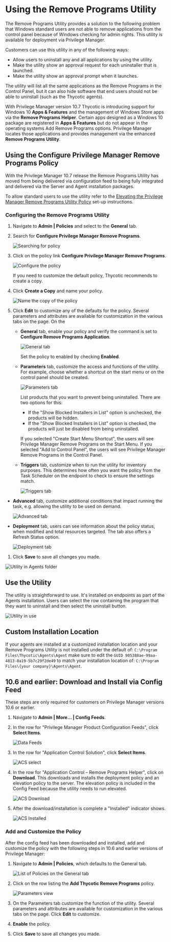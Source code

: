 [title]: # (Remove Program Utility)
[tags]: # (create,set-up)
[priority]: # (2)
# Using the Remove Programs Utility

The Remove Programs Utility provides a solution to the following problem that Windows standard users are not able to remove applications from the control panel because of Windows checking for admin rights. This utility is available for deployment via Privilege Manager.

Customers can use this utility in any of the following ways:

* Allow users to uninstall any and all applications by using the utility.
* Make the utility show an approval request for each uninstaller that is launched.
* Make the utility show an approval prompt when it launches.

The utility will list all the same applications as the Remove Programs in the Control Panel, but it can also hide software that end users should not be able to uninstall (such as the Thycotic agents).

With Privilege Manager version 10.7 Thycotic is introducing support for Windows 10 __Apps & Features__ and the management of Windows Store apps via the __Remove Programs Helper__. Certain apps designed as a Windows 10 package are registered in __Apps & Features__ but do not appear in the operating systems Add Remove Programs options. Privilege Manager locates those applications and provides management via the enhanced __Remove Programs Utility__.

## Using the Configure Privilege Manager Remove Programs Policy

With the Privilege Manager 10.7 release the Remove Programs Utility has moved from being delivered via configuration feed to being fully integrated and delivered via the Server and Agent installation packages.

To allow standard users to use the utility refer to the [Elevating the Privilege Manager Remove Programs Utility Policy](../../app-control/policies/examples/elevate/pm-remove-prog.md) set-up instructions.

### Configuring the Remove Programs Utility

1. Navigate to __Admin | Policies__ and select to the __General__ tab.
1. Search for __Configure Privilege Manager Remove Programs__.

   ![Searching for policy](images/remove-pro/search.png)
1. Click on the policy link __Configure Privilege Manager Remove Programs__.

   ![Configure the policy](images/remove-pro/config-1.png)

   If you need to customize the default policy, Thycotic recommends to create a copy.
1. Click __Create a Copy__ and name your policy.

   ![Name the copy of the policy](images/remove-pro/config-2.png)
1. Click __Edit__ to customize any of the defaults for the policy. Several parameters and attributes are available for customization in the various tabs on the page. On the

   * __General__ tab, enable your policy and verify the command is set to __Configure Remove Programs Application__.

     ![General tab](images/remove-pro/config-3.png)

     Set the policy to enabled by checking __Enabled__.
   * __Parameters__ tab, customize the access and functions of the utility. For example, choose whether a shortcut on the start menu or on the control panel should be created. 

     ![Parameters tab](images/remove-pro/config-4.png)

     List products that you want to prevent being uninstalled. There are two options for this:

     * If the "Show Blocked Installers in List" option is unchecked, the products will be hidden.
     * If the "Show Blocked Installers in List" option is checked, the products will just be disabled from being uninstalled.

     If you selected "Create Start Menu Shortcut", the users will see Privilege Manager Remove Programs on the Start Menu. If you selected "Add to Control Panel", the users will see Privilege Manager Remove Programs in the Control Panel.
   * __Triggers__ tab, customize when to run the utility for inventory purposes. This determines how often you want the policy from the Task Scheduler on the endpoint to check to ensure the settings match.

     ![Triggers tab](images/remove-pro/config-5.png)
<!--   * __Targets__ tab, customize the resource targets (list of managed computers).

     ![Targets tab](images/remove-pro/config-6.png)
   * __Conditions__ tab, customize the conditions under which to run tasks.

     ![Conditions tab](images/remove-pro/config-7.png) -->
   * __Advanced__ tab, customize additional conditions that impact running the task, e.g. allowing the utility to be used on demand.

     ![Advanced tab](images/remove-pro/config-8.png)
   * __Deployment__ tab, users can see information about the policy status, when modified and total resources targeted. The tab also offers a Refresh Status option.

     ![Deployment tab](images/remove-pro/config-9.png)
1. Click __Save__ to save all changes you made.

![Utility in Agents folder](images/remove-pro/rpu-7.png)

## Use the Utility

The utility is straightforward to use. It's installed on endpoints as part of the Agents installation.
Users can select the row containing the program that they want to uninstall and then select the uninstall button.

![Utility in use](images/remove-pro/rpu-8.png)

## Custom Installation Location

If your agents are installed at a customized installation location and your Remove Programs Utility is not installed under the default of: `C:\Program Files\Thycotic\Agents\Agent` make sure to edit the `GUID 905388ae-99aa-4813-8a19-5b7c29f2de49` to match your installation location of: `C:\Program Files\{your company}\Agents\Agent`.

## 10.6 and earlier: Download and Install via Config Feed

These steps are only required for customers on Privilege Manager versions 10.6 or earlier.

1. Navigate to __Admin | More... | Config Feeds__.
1. In the row for "Privilege Manager Product Configuration Feeds", click __Select Items__.

   ![Data Feeds](images/remove-pro/rpu-1.png)
1. In the row for "Application Control Solution", click __Select Items__.

   ![ACS select](images/remove-pro/rpu-2.png)
1. In the row for "Application Control – Remove Programs Helper", click on __Download__. This downloads and installs the deployment policy and an elevation policy to the server. The elevation policy is included in the Config Feed because the utility needs to run elevated.

   ![ACS Download](images/remove-pro/rpu-3.png)
1. After the download/installation is complete a "Installed" indicator shows.

   ![ACS Installed](images/remove-pro/rpu-4.png)

### Add and Customize the Policy

After the config feed has been downloaded and installed, add and customize the policy with the following steps in 10.6 and earlier versions of Privilege Manager:

1. Navigate to __Admin | Policies__, which defaults to the General tab.

   ![List of Policies on the General tab](images/remove-pro/rpu-5.png)
1. Click on the row listing the __Add Thycotic Remove Programs__ policy.

   ![Parameters view](images/remove-pro/rpu-6.png)
1. On the Parameters tab customize the function of the utility. Several parameters and attributes are available for customization in the various tabs on the page. Click __Edit__ to customize.
1. __Enable__ the policy.
1. Click __Save__ to save all changes you made.
